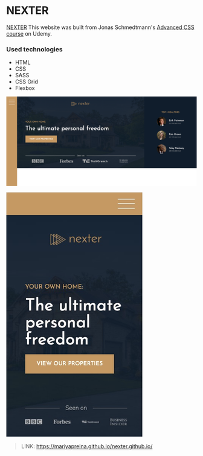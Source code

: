 # NEXTER



[NEXTER]
This website was built from Jonas Schmedtmann's [Advanced CSS course] on Udemy. 


### Used technologies

* HTML 
* CSS
* SASS
* CSS Grid
* Flexbox










![Screenshot](/img/screenshot-l.png)






![Screenshot](/img/screenshot-xs.png)






> LINK:  https://mariyapreina.github.io/nexter.github.io/


[Advanced CSS course]: <https://www.udemy.com/course/advanced-css-and-sass/>
[NEXTER]: <https://mariyapreina.github.io/nexter.github.io/>

